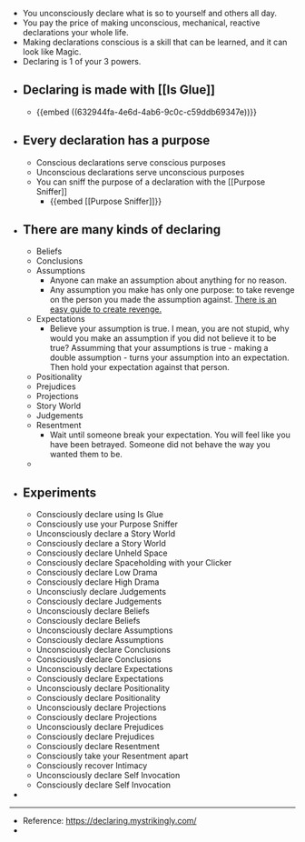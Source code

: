 - You unconsciously declare what is so to yourself and others all day.
- You pay the price of making unconscious, mechanical, reactive declarations your whole life.
- Making declarations conscious is a skill that can be learned, and it can look like Magic.
- Declaring is 1 of your 3 powers.
- ## Declaring is made with [[Is Glue]]
	- {{embed ((632944fa-4e6d-4ab6-9c0c-c59ddb69347e))}}
- ## Every declaration has a purpose
	- Conscious declarations serve conscious purposes
	- Unconscious declarations serve unconscious purposes
	- You can sniff the purpose of a declaration with the [[Purpose Sniffer]]
		- {{embed [[Purpose Sniffer]]}}
- ## There are many kinds of declaring
	- Beliefs
	- Conclusions
	- Assumptions
		- Anyone can make an assumption about anything for no reason.
		- Any assumption you make has only one purpose: to take revenge on the person you made the assumption against. [There is an easy guide to create revenge.](https://expectations.mystrikingly.com/)
	- Expectations
		- Believe your assumption is true. I mean, you are not stupid, why would you make an assumption if you did not believe it to be true? Assumming that your assumptions is true - making a double assumption - turns your assumption into an expectation. Then hold your expectation against that person.
	- Positionality
	- Prejudices
	- Projections
	- Story World
	- Judgements
	- Resentment
		- Wait until someone break your expectation. You will feel like you have been betrayed. Someone did not behave the way you wanted them to be.
	-
- ## Experiments
	- Consciously declare using Is Glue
	- Consciously use your Purpose Sniffer
	- Unconsciously declare a Story World
	- Consciously declare a Story World
	- Consciously declare Unheld Space
	- Consciously declare Spaceholding with your Clicker
	- Consciously declare Low Drama
	- Consciously declare High Drama
	- Unconsciusly declare Judgements
	- Consciously declare Judgements
	- Unconsciously declare Beliefs
	- Consciously declare Beliefs
	- Unconsciously declare Assumptions
	- Consciously declare Assumptions
	- Unconsciously declare Conclusions
	- Consciously declare Conclusions
	- Unconsciously declare Expectations
	- Consciously declare Expectations
	- Unconsciously declare Positionality
	- Consciously declare Positionality
	- Unconsciously declare Projections
	- Consciously declare Projections
	- Unconsciously declare Prejudices
	- Consciously declare Prejudices
	- Consciously declare Resentment
	- Consciously take your Resentment apart
	- Consciously recover Intimacy
	- Unconsciously declare Self Invocation
	- Consciously declare Self Invocation
-
- ---
- Reference: https://declaring.mystrikingly.com/
-